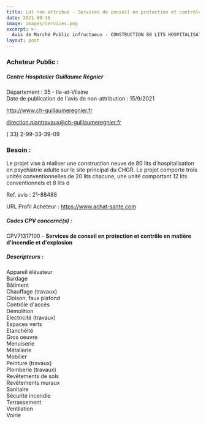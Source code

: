 ```yaml
---
title: Lot non attribué - Services de conseil en protection et contrôle en matière d'incendie et d'explosion
date: 2021-09-15
image: images/services.png
excerpt: >-
  Avis de Marché Public infructueux - CONSTRUCTION 80 LITS HOSPITALISATION PSY ADULTE G04-G06 T20AOT002
layout: post
---
```


### Acheteur Public :
##### Centre Hospitalier Guillaume Régnier
Département : 35 - Ile-et-Vilaine<br/>
Date de publication de l'avis de non-attribution : 15/9/2021


http://www.ch-guillaumeregnier.fr

direction.plantravaux@ch-guillaumeregnier.fr

( 33) 2-99-33-39-09
### Besoin :

Le projet vise à réaliser une construction neuve de 80 lits d hospitalisation en psychiatrie adulte sur le site principal du CHGR. Le projet comporte trois unités conventionnelles de 20 lits chacune, une unité comportant 12 lits conventionnels et 8 lits d

Ref. avis : 21-88488

URL Profil Acheteur : https://www.achat-sante.com

##### Codes CPV concerné(s) :
CPV71317100 - **Services de conseil en protection et contrôle en matière d'incendie et d'explosion** <br/>

##### Descripteurs :
Appareil élévateur <br/>
Bardage <br/>
Bâtiment <br/>
Chauffage (travaux) <br/>
Cloison, faux plafond <br/>
Contrôle d'accès <br/>
Démolition <br/>
Electricité (travaux) <br/>
Espaces verts <br/>
Etanchéité <br/>
Gros oeuvre <br/>
Menuiserie <br/>
Métallerie <br/>
Mobilier <br/>
Peinture (travaux) <br/>
Plomberie (travaux) <br/>
Revêtements de sols <br/>
Revêtements muraux <br/>
Sanitaire <br/>
Sécurité incendie <br/>
Terrassement <br/>
Ventilation <br/>
Voirie <br/>
